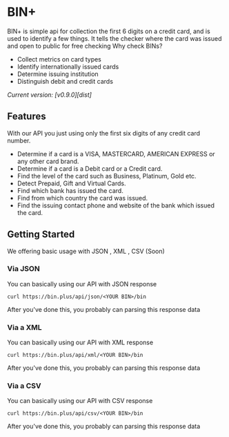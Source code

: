 BIN+
=======

BIN+ is simple api for collection the first 6 digits on a credit card, and is used to identify a few things. It tells the checker where the card was issued and open to public for free checking
Why check BINs? 

 * Collect metrics on card types
 * Identify internationally issued cards
 * Determine issuing institution
 * Distinguish debit and credit cards

*Current version: [v0.9.0][dist]*

Features
---------------
With our API you just using only the first six digits of any credit card number.

* Determine if a card is a VISA, MASTERCARD, AMERICAN EXPRESS or any other card brand.
* Determine if a card is a Debit card or a Credit card.
* Find the level of the card such as Business, Platinum, Gold etc.
* Detect Prepaid, Gift and Virtual Cards.
* Find which bank has issued the card.
* Find from which country the card was issued.
* Find the issuing contact phone and website of the bank which issued the card.

Getting Started
---------------
We offering basic usage with JSON , XML , CSV (Soon)
### Via JSON

You can basically using our API with JSON response 

``` curl
curl https://bin.plus/api/json/<YOUR BIN>/bin
```

After you've done this, you probably can parsing this response data

### Via a XML

You can basically using our API with XML response 

``` curl
curl https://bin.plus/api/xml/<YOUR BIN>/bin
```

After you've done this, you probably can parsing this response data

### Via a CSV

You can basically using our API with CSV response 

``` curl
curl https://bin.plus/api/csv/<YOUR BIN>/bin
```

After you've done this, you probably can parsing this response data
